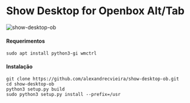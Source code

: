 # Show Desktop for Openbox Alt/Tab 

![show-desktop-ob](http://alexandrecvieira.droppages.com/images/show-desktop-ob.png)

#### Requerimentos

	sudo apt install python3-gi wmctrl

#### Instalação

	git clone https://github.com/alexandrecvieira/show-desktop-ob.git
	cd show-desktop-ob
	python3 setup.py build
    sudo python3 setup.py install --prefix=/usr
